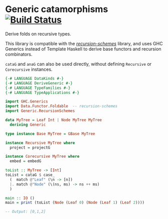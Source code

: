 # Generic catamorphisms [![Build Status](https://travis-ci.com/Lysxia/generic-recursion-schemes.svg?branch=master)](https://travis-ci.com/Lysxia/generic-recursion-schemes)

Derive folds on recursive types.

This library is compatible with the
[*recursion-schemes*](https://hackage.haskell.org/package/recursion-schemes)
library, and uses GHC Generics instead of Template Haskell to derive base
functors and recursion combinators.

`cataG` and `anaG` can also be used directly, without defining `Recursive` or
`Corecursive` instances.

```haskell
{-# LANGUAGE DataKinds #-}
{-# LANGUAGE DeriveGeneric #-}
{-# LANGUAGE TypeFamilies #-}
{-# LANGUAGE TypeApplications #-}

import GHC.Generics
import Data.Functor.Foldable  -- recursion-schemes
import Generic.RecursionSchemes

data MyTree = Leaf Int | Node MyTree MyTree
  deriving Generic

type instance Base MyTree = GBase MyTree

instance Recursive MyTree where
  project = projectG

instance Corecursive MyTree where
  embed = embedG

toList :: MyTree -> [Int]
toList = cataG $ case_
  (  match @"Leaf" (\n -> [n])
  |. match @"Node" (\(ns, ms) -> ns ++ ms)
  )

main :: IO ()
main = print (toList (Node (Leaf 0) (Node (Leaf 1) (Leaf 2))))

-- Output: [0,1,2]
```
